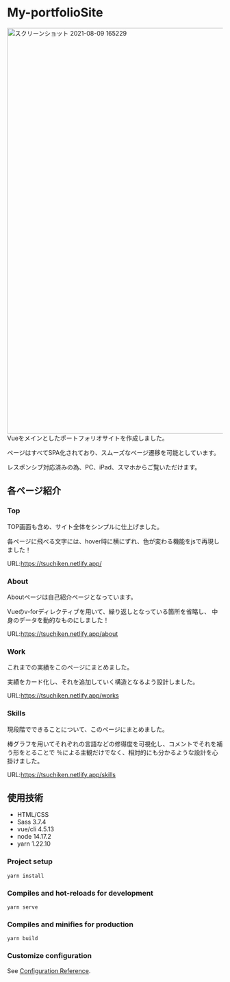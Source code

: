 # My-portfolioSite
<img width="947" alt="スクリーンショット 2021-08-09 165229" src="https://user-images.githubusercontent.com/84276667/128674833-6e1feb17-a984-42b0-b0ae-fc24209cf9b4.png">
Vueをメインとしたポートフォリオサイトを作成しました。

ページはすべてSPA化されており、スムーズなページ遷移を可能としています。

レスポンシブ対応済みの為、PC、iPad、スマホからご覧いただけます。

## 各ページ紹介

### Top
TOP画面も含め、サイト全体をシンプルに仕上げました。

各ページに飛べる文字には、hover時に横にずれ、色が変わる機能をjsで再現しました！

URL:<https://tsuchiken.netlify.app/>

### About
Aboutページは自己紹介ページとなっています。

Vueのv-forディレクティブを用いて、繰り返しとなっている箇所を省略し、
中身のデータを動的なものにしました！

URL:<https://tsuchiken.netlify.app/about>

### Work
これまでの実績をこのページにまとめました。

実績をカード化し、それを追加していく構造となるよう設計しました。

URL:<https://tsuchiken.netlify.app/works>

### Skills
現段階でできることについて、このページにまとめました。

棒グラフを用いてそれぞれの言語などの修得度を可視化し、コメントでそれを補う形をとることで
％による主観だけでなく、相対的にも分かるような設計を心掛けました。

URL:<https://tsuchiken.netlify.app/skills>

## 使用技術
* HTML/CSS
* Sass 3.7.4
* vue/cli 4.5.13
* node 14.17.2
* yarn 1.22.10

### Project setup
```
yarn install
```

### Compiles and hot-reloads for development
```
yarn serve
```

### Compiles and minifies for production
```
yarn build
```

### Customize configuration
See [Configuration Reference](https://cli.vuejs.org/config/).
